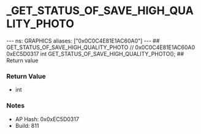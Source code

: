 # _GET_STATUS_OF_SAVE_HIGH_QUALITY_PHOTO

--- ns: GRAPHICS aliases: ["0x0C0C4E81E1AC60A0"] --- ## GET_STATUS_OF_SAVE_HIGH_QUALITY_PHOTO  // 0x0C0C4E81E1AC60A0 0xEC5D0317 int GET_STATUS_OF_SAVE_HIGH_QUALITY_PHOTO();  ## Return value

### Return Value
* int

### Notes
* AP Hash: 0x0xEC5D0317
* Build: 811

